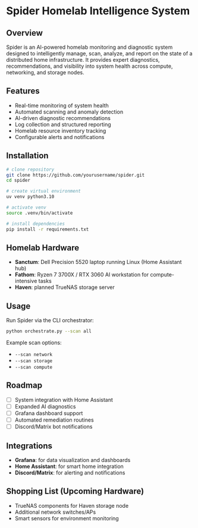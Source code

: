 # Spider Homelab Intelligence System

## Overview

Spider is an AI-powered homelab monitoring and diagnostic system designed to intelligently manage, scan, analyze, and report on the state of a distributed home infrastructure. It provides expert diagnostics, recommendations, and visibility into system health across compute, networking, and storage nodes.

## Features

* Real-time monitoring of system health
* Automated scanning and anomaly detection
* AI-driven diagnostic recommendations
* Log collection and structured reporting
* Homelab resource inventory tracking
* Configurable alerts and notifications

## Installation

```bash
# clone repository
git clone https://github.com/yourusername/spider.git
cd spider

# create virtual environment
uv venv python3.10

# activate venv
source .venv/bin/activate

# install dependencies
pip install -r requirements.txt
```

## Homelab Hardware

* **Sanctum**: Dell Precision 5520 laptop running Linux (Home Assistant hub)
* **Fathom**: Ryzen 7 3700X / RTX 3060 AI workstation for compute-intensive tasks
* **Haven**: planned TrueNAS storage server

## Usage

Run Spider via the CLI orchestrator:

```bash
python orchestrate.py --scan all
```

Example scan options:

* `--scan network`
* `--scan storage`
* `--scan compute`

## Roadmap

* [ ] System integration with Home Assistant
* [ ] Expanded AI diagnostics
* [ ] Grafana dashboard support
* [ ] Automated remediation routines
* [ ] Discord/Matrix bot notifications

## Integrations

* **Grafana**: for data visualization and dashboards
* **Home Assistant**: for smart home integration
* **Discord/Matrix**: for alerting and notifications

## Shopping List (Upcoming Hardware)

* TrueNAS components for Haven storage node
* Additional network switches/APs
* Smart sensors for environment monitoring
